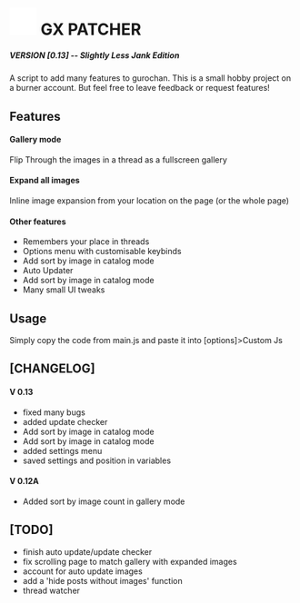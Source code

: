 # ![logo](./res/bandaid.svg) GX PATCHER 
##### VERSION [0.13] -- Slightly Less Jank Edition 
 
A script to add many features to gurochan. This is a small hobby project on a burner account. But feel free to leave feedback or request features!

## Features
#### Gallery mode
Flip Through the images in a thread as a fullscreen gallery
#### Expand all images
Inline image expansion from your location on the page (or the whole page)
#### Other features
- Remembers your place in threads
- Options menu with customisable keybinds
- Add sort by image in catalog mode
- Auto Updater
- Add sort by image in catalog mode
- Many small UI tweaks
## Usage
Simply copy the code from main.js and paste it into [options]>Custom Js

 
## [CHANGELOG]
#### V 0.13
 - fixed many bugs
 - added update checker
 - Add sort by image in catalog mode
 - Add sort by image in catalog mode
 - added settings menu
 - saved settings and position in variables
 #### V 0.12A
 - Added sort by image count in gallery mode

## [TODO] 
 - finish auto update/update checker
 - fix scrolling page to match gallery with expanded images
 - account for auto update images
 - add a 'hide posts without images' function
 - thread watcher
